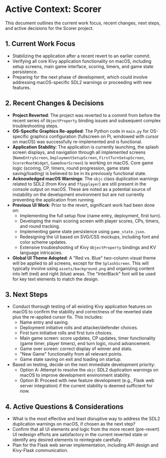 # Active Context: Scorer

This document outlines the current work focus, recent changes, next steps, and active decisions for the Scorer project.

## 1. Current Work Focus

- Stabilizing the application after a recent revert to an earlier commit.
- Verifying all core Kivy application functionality on macOS, including setup screens, main game interface, scoring, timers, and game state persistence.
- Preparing for the next phase of development, which could involve addressing macOS-specific SDL2 warnings or proceeding with new features.

## 2. Recent Changes & Decisions

- **Project Reverted**: The project was reverted to a commit from before the recent series of `ObjectProperty` binding issues and subsequent complex troubleshooting steps.
- **OS-Specific Graphics Re-applied**: The Python code in `main.py` for OS-specific graphics configuration (fullscreen on Pi, windowed with cursor on macOS) was successfully re-implemented and is functional.
- **Application Stability**: The application is currently launching, the splash screen displays, and navigation through all implemented screens (`NameEntryScreen`, `DeploymentSetupScreen`, `FirstTurnSetupScreen`, `ScorerRootWidget`, `GameOverScreen`) is working on macOS. Core game logic (scoring, CP, timers, round progression, game state saving/loading) is believed to be in its previously functional state.
- **Acknowledged macOS Warnings**: The `objc` class duplication warnings related to SDL2 (from Kivy and `ffpyplayer`) are still present in the console output on macOS. These are noted as a potential source of instability on the development environment but are not currently preventing the application from running.
- **Previous UI Work**: Prior to the revert, significant work had been done on:
  - Implementing the full setup flow (name entry, deployment, first turn).
  - Developing the main scoring screen with player scores, CPs, timers, and round tracking.
  - Implementing game state persistence using `game_state.json`.
  - Redesigning the UI based on SVG/CSS mockups, including font and color scheme updates.
  - Extensive troubleshooting of Kivy `ObjectProperty` bindings and KV language intricacies.
- **Global UI Theme Adopted**: A "Red vs. Blue" two-column visual theme will be applied to all screens, except for the `SplashScreen`. This will typically involve using `assets/background.png` and organizing content into left (red) and right (blue) areas. The "InterBlack" font will be used for key text elements to match the design.

## 3. Next Steps

- Conduct thorough testing of all existing Kivy application features on macOS to confirm the stability and correctness of the reverted state plus the re-applied cursor fix. This includes:
  - Name entry and saving.
  - Deployment initiative rolls and attacker/defender choices.
  - First turn initiative rolls and first turn choices.
  - Main game screen: score updates, CP updates, timer functionality (game timer, player timers), end turn logic, round advancement.
  - Game over screen: correct display of winner and stats.
  - "New Game" functionality from all relevant points.
  - Game state saving on exit and loading on startup.
- Based on testing, decide on the next immediate development priority:
  - Option A: Attempt to resolve the `objc` SDL2 duplication warnings on macOS to improve development environment stability.
  - Option B: Proceed with new feature development (e.g., Flask web server integration) if the current stability is deemed sufficient for now.

## 4. Active Questions & Considerations

- What is the most effective and least disruptive way to address the SDL2 duplication warnings on macOS, if chosen as the next step?
- Confirm that all UI elements and logic from the more recent (pre-revert) UI redesign efforts are satisfactory in the current reverted state or identify any desired elements to reintegrate carefully.
- Plan for the Flask web server implementation, including API design and Kivy-Flask communication.
